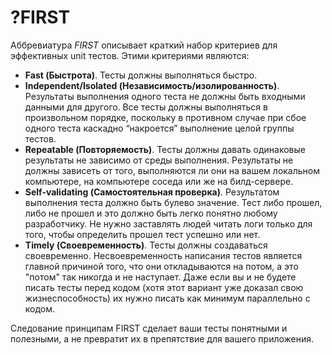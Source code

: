 # ?FIRST

Аббревиатура _FIRST_ описывает краткий набор критериев для эффективных unit тестов. Этими критериями являются:

* __Fast (Быстрота)__. Тесты должны выполняться быстро.
* __Independent/Isolated (Независимость/изолированность)__. Результаты выполнения одного теста не должны быть входными данными для другого. Все тесты должны выполняться в произвольном порядке, поскольку в противном случае при сбое одного теста каскадно “накроется” выполнение целой группы тестов.
* __Repeatable (Повторяемость)__. Тесты должны давать одинаковые результаты не зависимо от среды выполнения. Результаты не должны зависеть от того, выполняются ли они на вашем локальном компьютере, на компьютере соседа или же на билд-сервере.
* __Self-validating (Самостоятельная проверка)__. Результатом выполнения теста должно быть булево значение. Тест либо прошел, либо не прошел и это должно быть легко понятно любому разработчику.  Не нужно заставлять людей читать логи только для того, чтобы определить прошел тест успешно или нет.
* __Timely (Своевременность)__. Тесты должны создаваться своевременно. Несвоевременность написания тестов является главной причиной того, что они откладываются на потом, а это "потом" так никогда и не наступает. Даже если вы и не будете писать тесты перед кодом (хотя этот вариант уже доказал свою жизнеспособность) их нужно писать как минимум параллельно с кодом.

Следование принципам FIRST сделает ваши тесты понятными и полезными, а не превратит их в препятствие для вашего приложения.
